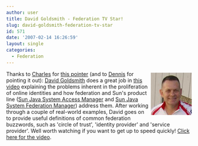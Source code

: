 ```yaml
---
author: user
title: David Goldsmith - Federation TV Star!
slug: david-goldsmith-federation-tv-star
id: 571
date: '2007-02-14 16:26:59'
layout: single
categories:
  - Federation
---
```


[<span style="margin: 5px; float: right;">![](images/DavidGoldsmith.png)</span>](http://blogs.sun.com/openroad/)

Thanks to [Charles](http://cld.blog-city.com/) for [this pointer](http://cld.blog-city.com/new_video__identity_federation.htm) (and to [Dennis](http://blogs.sun.com/justme/) for pointing it out): [David Goldsmith](http://blogs.sun.com/openroad/) does a great job in [this video](http://wcdata.sun.com/webcast/download/podcast/07B00878/07B00878_02.mp4) explaining the problems inherent in the proliferation of online identities and how federation and Sun's product line ([Sun Java System Access Manager](http://www.sun.com/software/products/access_mgr/) and [Sun Java System Federation Manager](http://www.sun.com/software/products/federation_mgr/)) address them. After working through a couple of real-world examples, David goes on to provide useful definitions of common federation buzzwords, such as 'circle of trust', 'identity provider' and 'service provider'. Well worth watching if you want to get up to speed quickly! [Click here for the video](http://wcdata.sun.com/webcast/download/podcast/07B00878/07B00878_02.mp4).